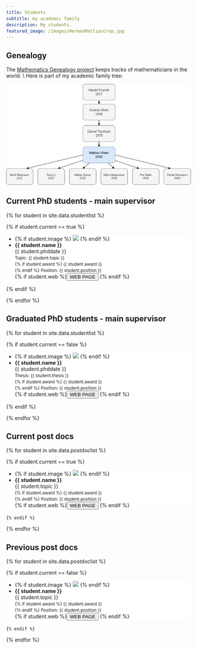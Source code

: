 ```yaml
---
title: Students
subtitle: my academic family
description: My students.
featured_image: /images/HermanMattiasCrop.jpg
---
```


## Genealogy

The [Mathematics Genealogy project](https://www.genealogy.math.ndsu.nodak.edu/id.php?id=104187) keeps tracks of mathematicians in the world. \\
Here is part of my academic family tree: 

<img src="/images/VillaniGenealogy.jpg" alt="Geneaology">


## Current PhD students - main supervisor

{% for student in site.data.studentlist %}

{% if student.current == true %}


  <div class="well-paper publication-entry" style = "background-color: #ffffff">
  <ul class="flex-container">
  <li class="flex-item1">
    {% if student.image %}
     <img src="{{ site.url }}{{ site.baseurl }}/images/students/{{ student.image }}" class="img-responsive"/>
    {% endif %}
  </li>
  <li class="flex-item2">
    <strong> {{ student.name }}</strong><br/>
    {{ student.phddate }}<br/>
    <small>
    Topic: {{ student.topic }}<br/>
    {% if student.award %}
        {{ student.award }}<br/>
    {% endif %}
    Position: {{ student.position }}<br/>
    </small>
    {% if student.web %}<a href="{{ student.web }}" target="_blank"><button class="btn-doi">WEB PAGE</button></a> {% endif %}

  </li>
  </ul>
  </div>

  {% endif %}
  
{% endfor %}

## Graduated PhD students - main supervisor

{% for student in site.data.studentlist %}

{% if student.current == false %}


  <div class="well-paper publication-entry" style = "background-color: #ffffff">
  <ul class="flex-container">
  <li class="flex-item1">
    {% if student.image %}
     <img src="{{ site.url }}{{ site.baseurl }}/images/students/{{ student.image }}" class="img-responsive"/>
    {% endif %}
  </li>
  <li class="flex-item2">
    <strong> {{ student.name }}</strong><br/>
    {{ student.phddate }}<br/>
    <small>
    Thesis: {{ student.thesis }}<br/>
    {% if student.award %}
        {{ student.award }}<br/>
    {% endif %}
    Position: {{ student.position }}<br/>
    </small>
    {% if student.web %}<a href="{{ student.web }}" target="_blank"><button class="btn-doi">WEB PAGE</button></a> {% endif %}

  </li>
  </ul>
  </div>

  {% endif %}
  
{% endfor %}


## Current post docs

{% for student in site.data.postdoclist %}

{% if student.current == true %}

  <div class="well-paper publication-entry" style = "background-color: #ffffff">
  <ul class="flex-container">
  <li class="flex-item1">
    {% if student.image %}
     <img src="{{ site.url }}{{ site.baseurl }}/images/students/{{ student.image }}" class="img-responsive"/>
    {% endif %}
  </li>
  <li class="flex-item2">
    <strong> {{ student.name }}</strong><br/>
    {{ student.topic }}<br/>
    <small>
    {% if student.award %}
        {{ student.award }}<br/>
    {% endif %}
    Position: {{ student.position }}<br/>
    </small>
    {% if student.web %}<a href="{{ student.web }}" target="_blank"><button class="btn-doi">WEB PAGE</button></a> {% endif %}

  </li>
  </ul>
  </div>

    {% endif %}
  
{% endfor %}

## Previous post docs

{% for student in site.data.postdoclist %}

{% if student.current == false %}

  <div class="well-paper publication-entry" style = "background-color: #ffffff">
  <ul class="flex-container">
  <li class="flex-item1">
    {% if student.image %}
     <img src="{{ site.url }}{{ site.baseurl }}/images/students/{{ student.image }}" class="img-responsive"/>
    {% endif %}
  </li>
  <li class="flex-item2">
    <strong> {{ student.name }}</strong><br/>
    {{ student.topic }}<br/>
    <small>
    {% if student.award %}
        {{ student.award }}<br/>
    {% endif %}
    Position: {{ student.position }}<br/>
    </small>
    {% if student.web %}<a href="{{ student.web }}" target="_blank"><button class="btn-doi">WEB PAGE</button></a> {% endif %}

  </li>
  </ul>
  </div>

    {% endif %}
  
{% endfor %}